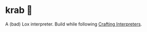 # krab 🦀

A (bad) Lox interpreter. Build while following [Crafting Interpreters](https://craftinginterpreters.com/).
